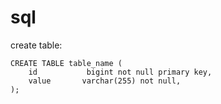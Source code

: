 # sql

create table:
```
CREATE TABLE table_name (
    id           bigint not null primary key,
    value       varchar(255) not null,
);
```